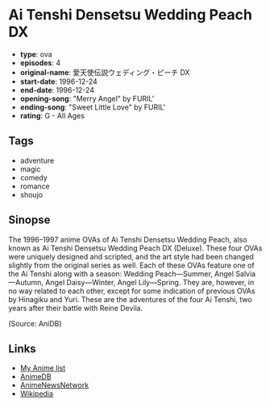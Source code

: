 # Ai Tenshi Densetsu Wedding Peach DX

-   **type**: ova
-   **episodes**: 4
-   **original-name**: 愛天使伝説ウェディング・ピーチ DX
-   **start-date**: 1996-12-24
-   **end-date**: 1996-12-24
-   **opening-song**: "Merry Angel" by FURIL'
-   **ending-song**: "Sweet Little Love" by FURIL'
-   **rating**: G - All Ages

## Tags

-   adventure
-   magic
-   comedy
-   romance
-   shoujo

## Sinopse

The 1996–1997 anime OVAs of Ai Tenshi Densetsu Wedding Peach, also known as Ai Tenshi Densetsu Wedding Peach DX (Deluxe). These four OVAs were uniquely designed and scripted, and the art style had been changed slightly from the original series as well. Each of these OVAs feature one of the Ai Tenshi along with a season: Wedding Peach—Summer, Angel Salvia—Autumn, Angel Daisy—Winter, Angel Lily—Spring. They are, however, in no way related to each other, except for some indication of previous OVAs by Hinagiku and Yuri. These are the adventures of the four Ai Tenshi, two years after their battle with Reine Devila.

(Source: AniDB)

## Links

-   [My Anime list](https://myanimelist.net/anime/1957/Ai_Tenshi_Densetsu_Wedding_Peach_DX)
-   [AnimeDB](http://anidb.info/perl-bin/animedb.pl?show=anime&aid=892)
-   [AnimeNewsNetwork](http://www.animenewsnetwork.com/encyclopedia/anime.php?id=3148)
-   [Wikipedia](http://en.wikipedia.org/wiki/Wedding_Peach#Wedding_Peach_DX)
